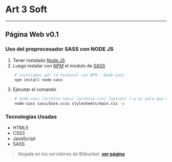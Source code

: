 # Art 3 Soft
***

## Página Web v0.1 

### Uso del preprocesador SASS con NODE JS

1. Tener instalado [Node.JS](https://nodejs.org/en/)
2. Luego instalar con [NPM](https://www.npmjs.com/) el modulo de [SASS](https://www.npmjs.com/package/node-sass)

```bash
	# instalamos por la terminal con NPM - Node-Sass
	npm install node-sass
```

3. Ejecutar el comando

```bash
	# node-sass [archivo-sass] [archivo-css] [option] (-w es para que este constantemente vigilando el archivo)
	node-sass sass/base.scss stylesheets/main.css -w
```

### Tecnologías Usadas

* HTML5
* CSS3
* JavaScript
* SASS

> Alojada en los servidores de Bitbucket. **[ver página](http://art3soft.bitbucket.org)**